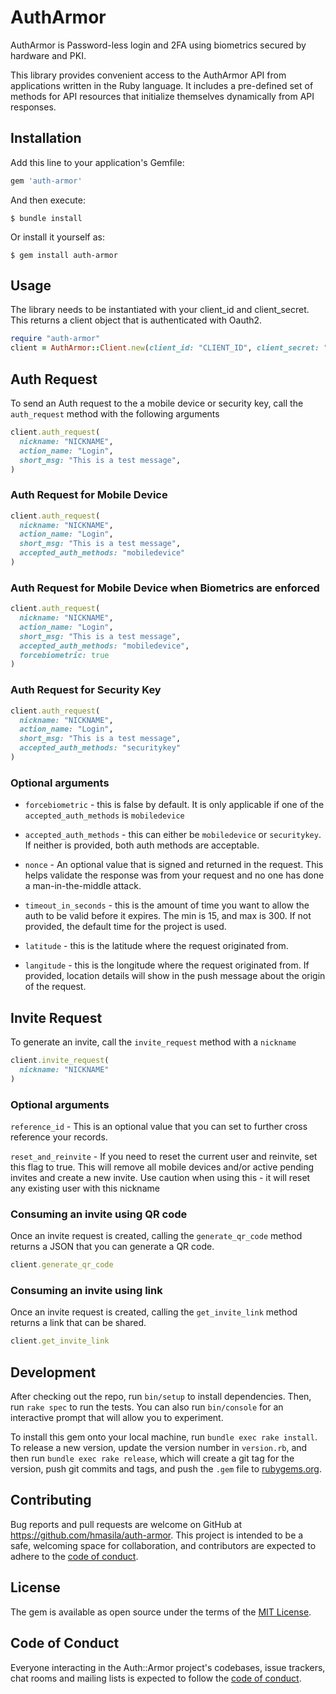 # AuthArmor

AuthArmor is Password-less login and 2FA using biometrics secured by hardware and PKI.

This library provides convenient access to the AuthArmor API from applications written in the Ruby language. It includes a pre-defined set of methods for API resources that initialize themselves dynamically from API responses.

## Installation

Add this line to your application's Gemfile:

```ruby
gem 'auth-armor'
```

And then execute:

    $ bundle install

Or install it yourself as:

    $ gem install auth-armor

## Usage

The library needs to be instantiated with your client_id and client_secret. This returns a client object that is authenticated with Oauth2.

```ruby
require "auth-armor"
client = AuthArmor::Client.new(client_id: "CLIENT_ID", client_secret: "CLIENT_SECRET")

```


## Auth Request

To send an Auth request to the a mobile device or security key, call the `auth_request` method with the following arguments

```ruby
client.auth_request(
  nickname: "NICKNAME",
  action_name: "Login",
  short_msg: "This is a test message",
)
```

### Auth Request for Mobile Device

```ruby
client.auth_request(
  nickname: "NICKNAME",
  action_name: "Login",
  short_msg: "This is a test message",
  accepted_auth_methods: "mobiledevice"
)
```

### Auth Request for Mobile Device when Biometrics are enforced

```ruby
client.auth_request(
  nickname: "NICKNAME",
  action_name: "Login",
  short_msg: "This is a test message",
  accepted_auth_methods: "mobiledevice",
  forcebiometric: true
)
```

### Auth Request for Security Key

```ruby
client.auth_request(
  nickname: "NICKNAME",
  action_name: "Login",
  short_msg: "This is a test message",
  accepted_auth_methods: "securitykey"
)
```

### Optional arguments


- `forcebiometric` - this is false by default. It is only applicable if one of the `accepted_auth_methods` is `mobiledevice`

- `accepted_auth_methods` - this can either be `mobiledevice` or `securitykey`. If neither is provided, both auth methods are acceptable.

- `nonce` - An optional value that is signed and returned in the request. This helps validate the response was from your request and no one has done a man-in-the-middle attack.

- `timeout_in_seconds` - this is the amount of time you want to allow the auth to be valid before it expires. The min is 15, and max is 300. If not provided, the default time for the project is used.

- `latitude` - this is the latitude where the request originated from.

- `langitude` - this is the longitude where the request originated from. If provided, location details will show in the push message about the origin of the request.


## Invite Request

To generate an invite, call the `invite_request` method with a `nickname`

```ruby
client.invite_request(
  nickname: "NICKNAME"
)
```

### Optional arguments

`reference_id` - This is an optional value that you can set to further cross reference your records.

`reset_and_reinvite` - If you need to reset the current user and reinvite, set this flag to true. This will remove all mobile devices and/or active pending invites and create a new invite. Use caution when using this - it will reset any existing user with this nickname

### Consuming an invite using QR code

Once an invite request is created, calling the `generate_qr_code` method returns a JSON that you can generate a QR code.

```ruby
client.generate_qr_code

```

### Consuming an invite using link

Once an invite request is created, calling the `get_invite_link` method returns a link that can be shared.


```ruby
client.get_invite_link
```

## Development

After checking out the repo, run `bin/setup` to install dependencies. Then, run `rake spec` to run the tests. You can also run `bin/console` for an interactive prompt that will allow you to experiment.

To install this gem onto your local machine, run `bundle exec rake install`. To release a new version, update the version number in `version.rb`, and then run `bundle exec rake release`, which will create a git tag for the version, push git commits and tags, and push the `.gem` file to [rubygems.org](https://rubygems.org).

## Contributing

Bug reports and pull requests are welcome on GitHub at https://github.com/hmasila/auth-armor. This project is intended to be a safe, welcoming space for collaboration, and contributors are expected to adhere to the [code of conduct](https://github.com/hmasila/auth-armor/blob/master/CODE_OF_CONDUCT.md).


## License

The gem is available as open source under the terms of the [MIT License](https://opensource.org/licenses/MIT).

## Code of Conduct

Everyone interacting in the Auth::Armor project's codebases, issue trackers, chat rooms and mailing lists is expected to follow the [code of conduct](https://github.com/hmasila/auth-armor/blob/master/CODE_OF_CONDUCT.md).
